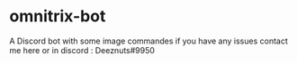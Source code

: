# omnitrix-bot
A Discord bot with some image commandes
if you have any issues contact me here or in discord : Deeznuts#9950
